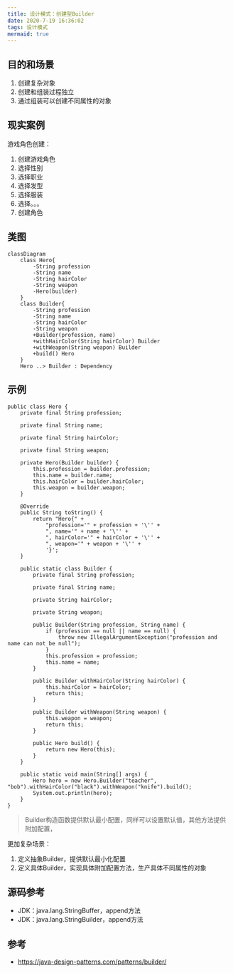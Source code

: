 ```yaml
---
title: 设计模式：创建型Builder
date: 2020-7-19 16:36:02
tags: 设计模式
mermaid: true
---
```


## 目的和场景

1. 创建复杂对象
2. 创建和组装过程独立
3. 通过组装可以创建不同属性的对象

## 现实案例

游戏角色创建：

1. 创建游戏角色
2. 选择性别
3. 选择职业
4. 选择发型
5. 选择服装
6. 选择。。。
7. 创建角色

## 类图

```mermaid
classDiagram
	class Hero{
		-String profession
		-String name
		-String hairColor
		-String weapon
		-Hero(builder)
	}
	class Builder{
		-String profession
		-String name
		-String hairColor
		-String weapon
		+Builder(profession, name)
		+withHairColor(String hairColor) Builder
		+withWeapon(String weapon) Builder
		+build() Hero		
	}
	Hero ..> Builder : Dependency
```

## 示例

```
public class Hero {
    private final String profession;

    private final String name;

    private final String hairColor;

    private final String weapon;

    private Hero(Builder builder) {
        this.profession = builder.profession;
        this.name = builder.name;
        this.hairColor = builder.hairColor;
        this.weapon = builder.weapon;
    }

    @Override
    public String toString() {
        return "Hero{" +
            "profession='" + profession + '\'' +
            ", name='" + name + '\'' +
            ", hairColor='" + hairColor + '\'' +
            ", weapon='" + weapon + '\'' +
            '}';
    }

    public static class Builder {
        private final String profession;

        private final String name;

        private String hairColor;

        private String weapon;

        public Builder(String profession, String name) {
            if (profession == null || name == null) {
                throw new IllegalArgumentException("profession and name can not be null");
            }
            this.profession = profession;
            this.name = name;
        }

        public Builder withHairColor(String hairColor) {
            this.hairColor = hairColor;
            return this;
        }

        public Builder withWeapon(String weapon) {
            this.weapon = weapon;
            return this;
        }

        public Hero build() {
            return new Hero(this);
        }
    }

    public static void main(String[] args) {
        Hero hero = new Hero.Builder("teacher", "bob").withHairColor("black").withWeapon("knife").build();
        System.out.println(hero);
    }
}
```

> Builder构造函数提供默认最小配置，同样可以设置默认值，其他方法提供附加配置，

更加复杂场景：

1. 定义抽象Builder，提供默认最小化配置
2. 定义具体Builder，实现具体附加配置方法，生产具体不同属性的对象

## 源码参考

- JDK：java.lang.StringBuffer，append方法
- JDK：java.lang.StringBuilder，append方法


## 参考

- https://java-design-patterns.com/patterns/builder/
